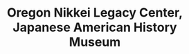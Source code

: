 ---
layout: repo
title: "Oregon Nikkei Legacy Center, Japanese American History Museum"
id: 25804
permalink: repos/25804/
---
